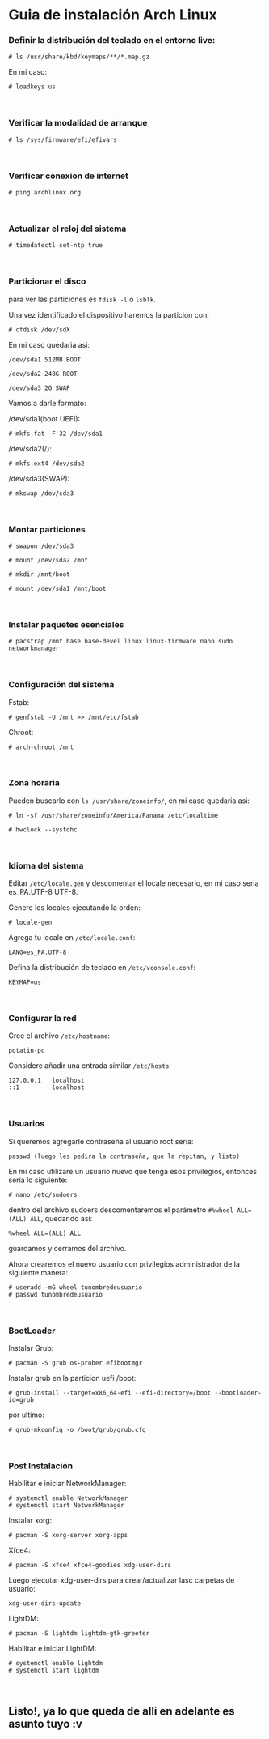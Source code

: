 # Guia de instalación Arch Linux

### **Definir la distribución del teclado en el entorno live:**

    # ls /usr/share/kbd/keymaps/**/*.map.gz

En mi caso: 

    # loadkeys us
<p>&nbsp;</p>


### **Verificar la modalidad de arranque**

    # ls /sys/firmware/efi/efivars
<p>&nbsp;</p>


### **Verificar conexion de internet**

    # ping archlinux.org
<p>&nbsp;</p>


### **Actualizar el reloj del sistema**

    # timedatectl set-ntp true
<p>&nbsp;</p>


### **Particionar el disco**

para ver las particiones es `fdisk -l` o `lsblk`.

Una vez identificado el dispositivo haremos la particion con:

    # cfdisk /dev/sdX

En mi caso quedaria asi:

    /dev/sda1 512MB BOOT

    /dev/sda2 248G ROOT

    /dev/sda3 2G SWAP

Vamos a darle formato:

/dev/sda1(boot UEFI): 

    # mkfs.fat -F 32 /dev/sda1

/dev/sda2(/): 

    # mkfs.ext4 /dev/sda2

/dev/sda3(SWAP):

    # mkswap /dev/sda3
<p>&nbsp;</p>


### **Montar particiones**

    # swapon /dev/sda3

    # mount /dev/sda2 /mnt

    # mkdir /mnt/boot

    # mount /dev/sda1 /mnt/boot
<p>&nbsp;</p>


### **Instalar paquetes esenciales**

    # pacstrap /mnt base base-devel linux linux-firmware nano sudo networkmanager
<p>&nbsp;</p>


### **Configuración del sistema**

Fstab:

    # genfstab -U /mnt >> /mnt/etc/fstab

Chroot:

    # arch-chroot /mnt
<p>&nbsp;</p>


### **Zona horaria**

Pueden buscarlo con `ls /usr/share/zoneinfo/`, en mi caso quedaria asi:

    # ln -sf /usr/share/zoneinfo/America/Panama /etc/localtime

    # hwclock --systohc
<p>&nbsp;</p>


### **Idioma del sistema**

Editar `/etc/locale.gen` y descomentar el locale necesario, en mi caso seria es_PA.UTF-8 UTF-8.

Genere los locales ejecutando la orden: 

    # locale-gen

Agrega tu locale en `/etc/locale.conf`:

    LANG=es_PA.UTF-8


Defina la distribución de teclado en `/etc/vconsole.conf`:

    KEYMAP=us
<p>&nbsp;</p>


### **Configurar la red**

Cree el archivo `/etc/hostname`:

    potatin-pc



Considere añadir una entrada similar `/etc/hosts`:

    127.0.0.1	localhost
    ::1	        localhost
<p>&nbsp;</p>


### **Usuarios**

Si queremos agregarle contraseña al usuario root seria:

    passwd (luego les pedira la contraseña, que la repitan, y listo)

En mi caso utilizare un usuario nuevo que tenga esos privilegios, entonces seria lo siguiente:

    # nano /etc/sudoers

dentro del archivo sudoers descomentaremos el parámetro     `#%wheel ALL=(ALL) ALL`, quedando así:

    %wheel ALL=(ALL) ALL

    
guardamos y cerramos del archivo.

Ahora crearemos el nuevo usuario con privilegios administrador de la siguiente manera:

    # useradd -mG wheel tunombredeusuario
    # passwd tunombredeusuario
<p>&nbsp;</p>


### **BootLoader**

Instalar Grub:
    
    # pacman -S grub os-prober efibootmgr


Instalar grub en la particion uefi /boot:

    # grub-install --target=x86_64-efi --efi-directory=/boot --bootloader-id=grub

por ultimo:

    # grub-mkconfig -o /boot/grub/grub.cfg
<p>&nbsp;</p>


### **Post Instalación**

Habilitar e iniciar NetworkManager:

    # systemctl enable NetworkManager
    # systemctl start NetworkManager



Instalar xorg:

    # pacman -S xorg-server xorg-apps

Xfce4:

    # pacman -S xfce4 xfce4-goodies xdg-user-dirs

Luego ejecutar xdg-user-dirs para crear/actualizar lasc carpetas de usuario:

    xdg-user-dirs-update

LightDM:

    # pacman -S lightdm lightdm-gtk-greeter


Habilitar e iniciar LightDM:

    # systemctl enable lightdm
    # systemctl start lightdm

<p>&nbsp;</p>


## **Listo!, ya lo que queda de alli en adelante es asunto tuyo :v**
